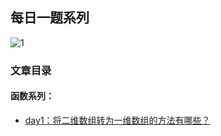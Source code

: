 ## 每日一题系列

![1](https://user-images.githubusercontent.com/17841561/114048392-1ac08e80-98bd-11eb-9870-d5e7266991d8.png)

### 文章目录

#### 函数系列：
- [day1：将二维数组转为一维数组的方法有哪些？](https://github.com/Y-wson/Daily-Interview-Study/blob/main/%E5%9F%BA%E7%A1%80%E7%9F%A5%E8%AF%86/%E6%8A%8A%E4%BA%8C%E7%BB%B4%E6%95%B0%E7%BB%84%E8%BD%AC%E5%8C%96%E4%B8%BA%E4%B8%80%E4%BD%8D%E6%95%B0%E7%BB%84.md)
